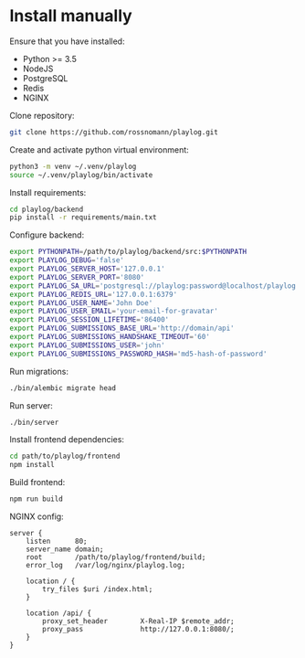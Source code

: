 # Install manually

Ensure that you have installed:

- Python >= 3.5
- NodeJS
- PostgreSQL
- Redis
- NGINX

Clone repository:

```sh
git clone https://github.com/rossnomann/playlog.git
```

Create and activate python virtual environment:

```sh
python3 -m venv ~/.venv/playlog
source ~/.venv/playlog/bin/activate
```

Install requirements:

```sh
cd playlog/backend
pip install -r requirements/main.txt
```

Configure backend:

```sh
export PYTHONPATH=/path/to/playlog/backend/src:$PYTHONPATH
export PLAYLOG_DEBUG='false'
export PLAYLOG_SERVER_HOST='127.0.0.1'
export PLAYLOG_SERVER_PORT='8080'
export PLAYLOG_SA_URL='postgresql://playlog:password@localhost/playlog'
export PLAYLOG_REDIS_URL='127.0.0.1:6379'
export PLAYLOG_USER_NAME='John Doe'
export PLAYLOG_USER_EMAIL='your-email-for-gravatar'
export PLAYLOG_SESSION_LIFETIME='86400'
export PLAYLOG_SUBMISSIONS_BASE_URL='http://domain/api'
export PLAYLOG_SUBMISSIONS_HANDSHAKE_TIMEOUT='60'
export PLAYLOG_SUBMISSIONS_USER='john'
export PLAYLOG_SUBMISSIONS_PASSWORD_HASH='md5-hash-of-password'
```

Run migrations:

```sh
./bin/alembic migrate head
```

Run server:

```sh
./bin/server
```

Install frontend dependencies:

```sh
cd path/to/playlog/frontend
npm install
```

Build frontend:

```sh
npm run build
```

NGINX config:

```nginx
server {
    listen      80;
    server_name domain;
    root        /path/to/playlog/frontend/build;
    error_log   /var/log/nginx/playlog.log;

    location / {
        try_files $uri /index.html;
    }

    location /api/ {
        proxy_set_header        X-Real-IP $remote_addr;
        proxy_pass              http://127.0.0.1:8080/;
    }
}

```
